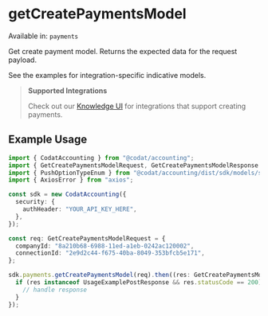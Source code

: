 # getCreatePaymentsModel
Available in: `payments`

Get create payment model. Returns the expected data for the request payload.

See the examples for integration-specific indicative models.

> **Supported Integrations**
> 
> Check out our [Knowledge UI](https://knowledge.codat.io/supported-features/accounting?view=tab-by-data-type&dataType=payments) for integrations that support creating payments.

## Example Usage
```typescript
import { CodatAccounting } from "@codat/accounting";
import { GetCreatePaymentsModelRequest, GetCreatePaymentsModelResponse } from "@codat/accounting/dist/sdk/models/operations";
import { PushOptionTypeEnum } from "@codat/accounting/dist/sdk/models/shared";
import { AxiosError } from "axios";

const sdk = new CodatAccounting({
  security: {
    authHeader: "YOUR_API_KEY_HERE",
  },
});

const req: GetCreatePaymentsModelRequest = {
  companyId: "8a210b68-6988-11ed-a1eb-0242ac120002",
  connectionId: "2e9d2c44-f675-40ba-8049-353bfcb5e171",
};

sdk.payments.getCreatePaymentsModel(req).then((res: GetCreatePaymentsModelResponse | AxiosError) => {
  if (res instanceof UsageExamplePostResponse && res.statusCode == 200) {
    // handle response
  }
});
```